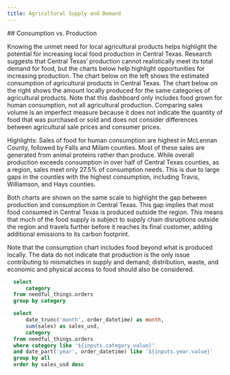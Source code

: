 ```yaml
---
title: Agricultural Supply and Demand
---
```


<Alert>
## Consumption vs. Production

Knowing the unmet need for local agricultural products helps highlight the potential for increasing local food production in Central Texas. Research suggests that Central Texas’ production cannot realistically meet its total demand for food, but the charts below help highlight opportunities for increasing production. The chart below on the left shows the estimated consumption of agricultural products in Central Texas. The chart below on the right shows the amount locally produced for the same categories of agricultural products. Note that this dashboard only includes food grown for human consumption, not all agricultural production. Comparing sales volume is an imperfect measure because it does not indicate the quantity of food that was purchased or sold and does not consider differences between agricultural sale prices and consumer prices.

Highlights: Sales of food for human consumption are highest in McLennan County, followed by Falls and Milam counties. Most of these sales are generated from animal proteins rather than produce. While overall production exceeds consumption in over half of Central Texas counties, as a region, sales meet only 27.5% of consumption needs. This is due to large gaps in the counties with the highest consumption, including Travis, Williamson, and Hays counties.

Both charts are shown on the same scale to highlight the gap between production and consumption in Central Texas. This gap implies that most food consumed in Central Texas is produced outside the region. This means that much of the food supply is subject to supply chain disruptions outside the region and travels further before it reaches its final customer, adding additional emissions to its carbon footprint.

Note that the consumption chart includes food beyond what is produced locally. The data do not indicate that production is the only issue contributing to mismatches in supply and demand; distribution, waste, and economic and physical access to food should also be considered.
</Alert>

```sql categories
  select
      category
  from needful_things.orders
  group by category
```

<Dropdown data={categories} name=category value=category>
    <DropdownOption value="%" valueLabel="All Categories"/>
</Dropdown>

<Dropdown name=year>
    <DropdownOption value=% valueLabel="All Years"/>
    <DropdownOption value=2019/>
    <DropdownOption value=2020/>
    <DropdownOption value=2021/>
</Dropdown>

```sql orders_by_category
  select 
      date_trunc('month', order_datetime) as month,
      sum(sales) as sales_usd,
      category
  from needful_things.orders
  where category like '${inputs.category.value}'
  and date_part('year', order_datetime) like '${inputs.year.value}'
  group by all
  order by sales_usd desc
```

<BarChart
    data={orders_by_category}
    title="Sales by Month, {inputs.category.label}"
    x=month
    y=sales_usd
    series=category
/>